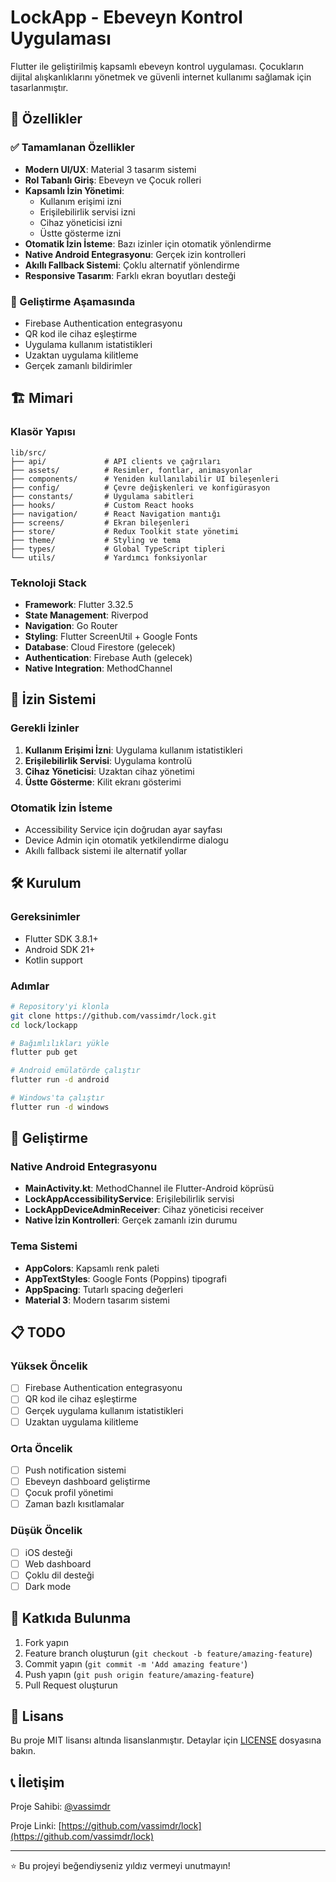 # LockApp - Ebeveyn Kontrol Uygulaması

Flutter ile geliştirilmiş kapsamlı ebeveyn kontrol uygulaması. Çocukların dijital alışkanlıklarını yönetmek ve güvenli internet kullanımı sağlamak için tasarlanmıştır.

## 🚀 Özellikler

### ✅ Tamamlanan Özellikler
- **Modern UI/UX**: Material 3 tasarım sistemi
- **Rol Tabanlı Giriş**: Ebeveyn ve Çocuk rolleri
- **Kapsamlı İzin Yönetimi**: 
  - Kullanım erişimi izni
  - Erişilebilirlik servisi izni
  - Cihaz yöneticisi izni
  - Üstte gösterme izni
- **Otomatik İzin İsteme**: Bazı izinler için otomatik yönlendirme
- **Native Android Entegrasyonu**: Gerçek izin kontrolleri
- **Akıllı Fallback Sistemi**: Çoklu alternatif yönlendirme
- **Responsive Tasarım**: Farklı ekran boyutları desteği

### 🔄 Geliştirme Aşamasında
- Firebase Authentication entegrasyonu
- QR kod ile cihaz eşleştirme
- Uygulama kullanım istatistikleri
- Uzaktan uygulama kilitleme
- Gerçek zamanlı bildirimler

## 🏗️ Mimari

### Klasör Yapısı
```
lib/src/
├── api/             # API clients ve çağrıları
├── assets/          # Resimler, fontlar, animasyonlar
├── components/      # Yeniden kullanılabilir UI bileşenleri
├── config/          # Çevre değişkenleri ve konfigürasyon
├── constants/       # Uygulama sabitleri
├── hooks/           # Custom React hooks
├── navigation/      # React Navigation mantığı
├── screens/         # Ekran bileşenleri
├── store/           # Redux Toolkit state yönetimi
├── theme/           # Styling ve tema
├── types/           # Global TypeScript tipleri
└── utils/           # Yardımcı fonksiyonlar
```

### Teknoloji Stack
- **Framework**: Flutter 3.32.5
- **State Management**: Riverpod
- **Navigation**: Go Router
- **Styling**: Flutter ScreenUtil + Google Fonts
- **Database**: Cloud Firestore (gelecek)
- **Authentication**: Firebase Auth (gelecek)
- **Native Integration**: MethodChannel

## 📱 İzin Sistemi

### Gerekli İzinler
1. **Kullanım Erişimi İzni**: Uygulama kullanım istatistikleri
2. **Erişilebilirlik Servisi**: Uygulama kontrolü
3. **Cihaz Yöneticisi**: Uzaktan cihaz yönetimi
4. **Üstte Gösterme**: Kilit ekranı gösterimi

### Otomatik İzin İsteme
- Accessibility Service için doğrudan ayar sayfası
- Device Admin için otomatik yetkilendirme dialogu
- Akıllı fallback sistemi ile alternatif yollar

## 🛠️ Kurulum

### Gereksinimler
- Flutter SDK 3.8.1+
- Android SDK 21+
- Kotlin support

### Adımlar
```bash
# Repository'yi klonla
git clone https://github.com/vassimdr/lock.git
cd lock/lockapp

# Bağımlılıkları yükle
flutter pub get

# Android emülatörde çalıştır
flutter run -d android

# Windows'ta çalıştır
flutter run -d windows
```

## 🔧 Geliştirme

### Native Android Entegrasyonu
- **MainActivity.kt**: MethodChannel ile Flutter-Android köprüsü
- **LockAppAccessibilityService**: Erişilebilirlik servisi
- **LockAppDeviceAdminReceiver**: Cihaz yöneticisi receiver
- **Native İzin Kontrolleri**: Gerçek zamanlı izin durumu

### Tema Sistemi
- **AppColors**: Kapsamlı renk paleti
- **AppTextStyles**: Google Fonts (Poppins) tipografi
- **AppSpacing**: Tutarlı spacing değerleri
- **Material 3**: Modern tasarım sistemi

## 📋 TODO

### Yüksek Öncelik
- [ ] Firebase Authentication entegrasyonu
- [ ] QR kod ile cihaz eşleştirme
- [ ] Gerçek uygulama kullanım istatistikleri
- [ ] Uzaktan uygulama kilitleme

### Orta Öncelik
- [ ] Push notification sistemi
- [ ] Ebeveyn dashboard geliştirme
- [ ] Çocuk profil yönetimi
- [ ] Zaman bazlı kısıtlamalar

### Düşük Öncelik
- [ ] iOS desteği
- [ ] Web dashboard
- [ ] Çoklu dil desteği
- [ ] Dark mode

## 🤝 Katkıda Bulunma

1. Fork yapın
2. Feature branch oluşturun (`git checkout -b feature/amazing-feature`)
3. Commit yapın (`git commit -m 'Add amazing feature'`)
4. Push yapın (`git push origin feature/amazing-feature`)
5. Pull Request oluşturun

## 📄 Lisans

Bu proje MIT lisansı altında lisanslanmıştır. Detaylar için [LICENSE](LICENSE) dosyasına bakın.

## 📞 İletişim

Proje Sahibi: [@vassimdr](https://github.com/vassimdr)

Proje Linki: [https://github.com/vassimdr/lock](https://github.com/vassimdr/lock)

---

⭐ Bu projeyi beğendiyseniz yıldız vermeyi unutmayın! 